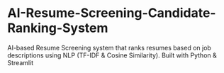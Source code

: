 # AI-Resume-Screening-Candidate-Ranking-System
AI-based Resume Screening system that ranks resumes based on job descriptions using NLP (TF-IDF &amp; Cosine Similarity). Built with Python &amp; Streamlit
